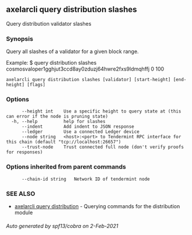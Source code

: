 ## axelarcli query distribution slashes

Query distribution validator slashes

### Synopsis

Query all slashes of a validator for a given block range.

Example:
$ <appcli> query distribution slashes cosmosvaloper1gghjut3ccd8ay0zduzj64hwre2fxs9ldmqhffj 0 100

```
axelarcli query distribution slashes [validator] [start-height] [end-height] [flags]
```

### Options

```
      --height int    Use a specific height to query state at (this can error if the node is pruning state)
  -h, --help          help for slashes
      --indent        Add indent to JSON response
      --ledger        Use a connected Ledger device
      --node string   <host>:<port> to Tendermint RPC interface for this chain (default "tcp://localhost:26657")
      --trust-node    Trust connected full node (don't verify proofs for responses)
```

### Options inherited from parent commands

```
      --chain-id string   Network ID of tendermint node
```

### SEE ALSO

* [axelarcli query distribution](axelarcli_query_distribution.md)	 - Querying commands for the distribution module

###### Auto generated by spf13/cobra on 2-Feb-2021
